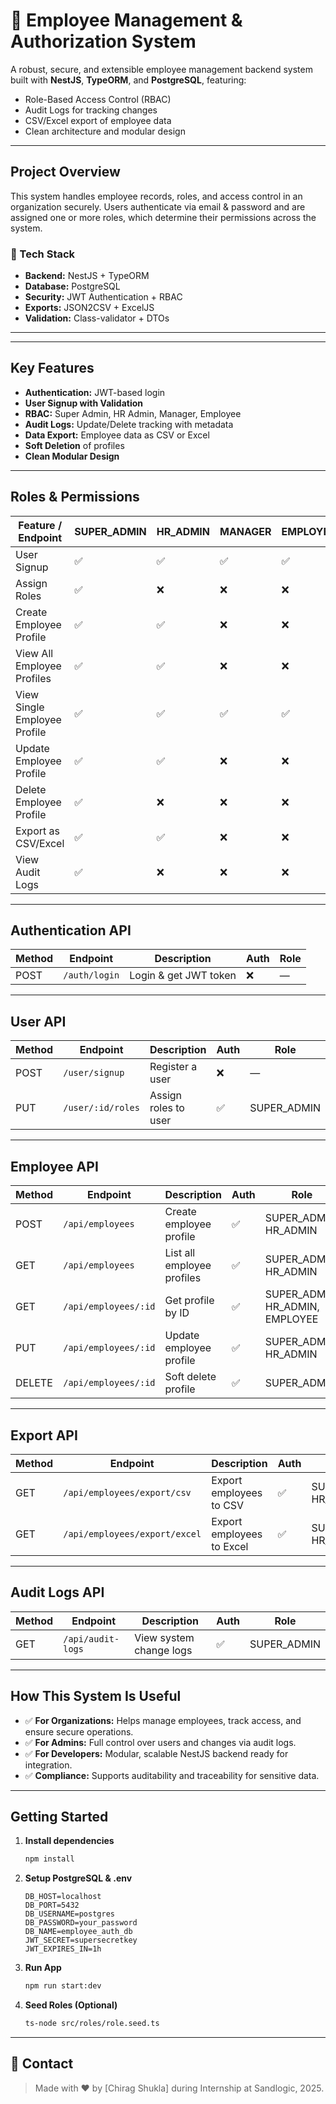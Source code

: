 # 👥 Employee Management & Authorization System

A robust, secure, and extensible employee management backend system built with **NestJS**, **TypeORM**, and **PostgreSQL**, featuring:

-  Role-Based Access Control (RBAC)
-  Audit Logs for tracking changes
-  CSV/Excel export of employee data
-  Clean architecture and modular design

---

##  Project Overview

This system handles employee records, roles, and access control in an organization securely. Users authenticate via email & password and are assigned one or more roles, which determine their permissions across the system.

### 🔧 Tech Stack
- **Backend:** NestJS + TypeORM
- **Database:** PostgreSQL
- **Security:** JWT Authentication + RBAC
- **Exports:** JSON2CSV + ExcelJS
- **Validation:** Class-validator + DTOs

---


---

##  Key Features

-  **Authentication:** JWT-based login
-  **User Signup with Validation**
-  **RBAC:** Super Admin, HR Admin, Manager, Employee
-  **Audit Logs:** Update/Delete tracking with metadata
-  **Data Export:** Employee data as CSV or Excel
-  **Soft Deletion** of profiles
-  **Clean Modular Design**

---

##  Roles & Permissions

| Feature / Endpoint                  | SUPER_ADMIN | HR_ADMIN | MANAGER | EMPLOYEE |
|------------------------------------|-------------|----------|---------|----------|
| User Signup                         | ✅          | ✅       | ✅      | ✅       |
| Assign Roles                        | ✅          | ❌       | ❌      | ❌       |
| Create Employee Profile             | ✅          | ✅       | ❌      | ❌       |
| View All Employee Profiles          | ✅          | ✅       | ❌      | ❌       |
| View Single Employee Profile        | ✅          | ✅       | ✅      | ✅       |
| Update Employee Profile             | ✅          | ✅       | ❌      | ❌       |
| Delete Employee Profile             | ✅          | ❌       | ❌      | ❌       |
| Export as CSV/Excel                 | ✅          | ✅       | ❌      | ❌       |
| View Audit Logs                     | ✅          | ❌       | ❌      | ❌       |

---

##  Authentication API

| Method | Endpoint            | Description               | Auth | Role |
|--------|---------------------|---------------------------|------|------|
| POST   | `/auth/login`       | Login & get JWT token     | ❌   | —    |

---

##  User API

| Method | Endpoint              | Description                  | Auth | Role          |
|--------|-----------------------|------------------------------|------|---------------|
| POST   | `/user/signup`        | Register a user              | ❌   | —             |
| PUT    | `/user/:id/roles`     | Assign roles to user         | ✅   | SUPER_ADMIN   |

---

##  Employee API

| Method | Endpoint                       | Description                        | Auth | Role                          |
|--------|--------------------------------|------------------------------------|------|-------------------------------|
| POST   | `/api/employees`              | Create employee profile            | ✅   | SUPER_ADMIN, HR_ADMIN         |
| GET    | `/api/employees`              | List all employee profiles         | ✅   | SUPER_ADMIN, HR_ADMIN         |
| GET    | `/api/employees/:id`          | Get profile by ID                  | ✅   | SUPER_ADMIN, HR_ADMIN, EMPLOYEE |
| PUT    | `/api/employees/:id`          | Update employee profile            | ✅   | SUPER_ADMIN, HR_ADMIN         |
| DELETE | `/api/employees/:id`          | Soft delete profile                | ✅   | SUPER_ADMIN                   |

---

##  Export API

| Method | Endpoint                           | Description                    | Auth | Role                    |
|--------|------------------------------------|--------------------------------|------|--------------------------|
| GET    | `/api/employees/export/csv`        | Export employees to CSV        | ✅   | SUPER_ADMIN, HR_ADMIN   |
| GET    | `/api/employees/export/excel`      | Export employees to Excel      | ✅   | SUPER_ADMIN, HR_ADMIN   |

---

##  Audit Logs API

| Method | Endpoint               | Description                | Auth | Role        |
|--------|------------------------|----------------------------|------|-------------|
| GET    | `/api/audit-logs`      | View system change logs    | ✅   | SUPER_ADMIN |

---

##  How This System Is Useful

- ✅ **For Organizations:** Helps manage employees, track access, and ensure secure operations.
- ✅ **For Admins:** Full control over users and changes via audit logs.
- ✅ **For Developers:** Modular, scalable NestJS backend ready for integration.
- ✅ **Compliance:** Supports auditability and traceability for sensitive data.

---

##  Getting Started

1. **Install dependencies**
   ```bash
   npm install
   ```

2. **Setup PostgreSQL & .env**
   ```env
   DB_HOST=localhost
   DB_PORT=5432
   DB_USERNAME=postgres
   DB_PASSWORD=your_password
   DB_NAME=employee_auth_db
   JWT_SECRET=supersecretkey
   JWT_EXPIRES_IN=1h
   ```

3. **Run App**
   ```bash
   npm run start:dev
   ```

4. **Seed Roles (Optional)**
   ```bash
   ts-node src/roles/role.seed.ts
   ```

---

## 📧 Contact

> Made with ❤️ by [Chirag Shukla] during Internship at Sandlogic, 2025.
